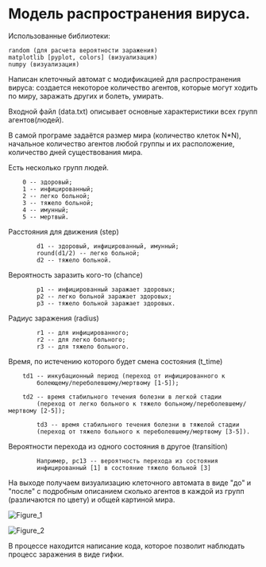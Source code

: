 # Модель распространения вируса.

Использованные библиотеки:

    random (для расчета вероятности заражения)
    matplotlib [pyplot, colors] (визуализация)
    numpy (визуализация)

Написан клеточный автомат с модификацией для распространения вируса: создается некоторое количество агентов, которые могут ходить по миру, заражать других и болеть, умирать.

Входной файл (data.txt) описывает основные характеристики всех групп агентов(людей).

В самой програме задаётся размер мира (количество клеток N*N), начальное количество агентов любой группы и их расположение, количество дней существования мира.

Есть несколько групп людей.

		0 -- здоровый;
		1 -- инфицированный;
		2 -- легко больной;
		3 -- тяжело больной;
		4 -- имунный;
		5 -- мертвый.

Расстояния для движения (step)

    		d1 -- здоровый, инфицированный, имунный; 
    		round(d1/2) -- легко больной;
    		d2 -- тяжело больной.

Вероятность заразить кого-то (chance)

    		p1 -- инфицированный заражает здоровых;
    		p2 -- легко больной заражает здоровых;
    		p3 -- тяжело больной заражает здоровых.

Радиус заражения (radius)

    		r1 -- для инфицированного;
    		r2 -- для легко больного;
    		r3 -- для тяжело больного.

Время, по истечению которого будет смена состояния (t_time)

   		td1 -- инкубационный период (переход от инфицированного к 
    		болеющему/переболевшему/мертвому [1-5]);
    
   		td2 -- время стабильного течения болезни в легкой стадии 
    		(переход от легко больного к тяжело больному/переболевшему/мертвому [2-5]);
    
    		td3 -- время стабильного течения болезни в тяжелой стадии 
    		(переход от тяжело больного к переболевшему/мертвому [3-5]).

Вероятности перехода из одного состояния в другое (transition)

    		Например, pc13 -- вероятность перехода из состояния 
    		инфицированный [1] в состояние тяжело больной [3]

На выходе получаем визуализацию клеточного автомата в виде "до" и "после" с подробным описанием сколько агентов в каждой из групп (различаются по цвету) и общей картиной мира.

![Figure_1](https://github.com/ArT669/pet_projects/assets/120614279/640f29d9-c589-4268-a14e-2a41a50d004b)

![Figure_2](https://github.com/ArT669/pet_projects/assets/120614279/eae84353-ae7e-4ba1-a219-de42388e4146)


В процессе находится написание кода, которое позволит наблюдать процесс заражения в виде гифки.



